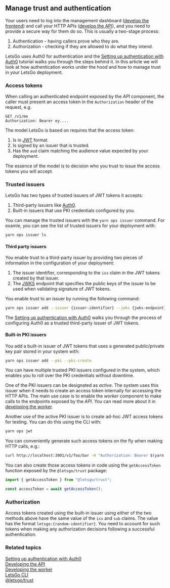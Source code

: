 ## Manage trust and authentication

Your users need to log into the management dashboard ([develop the frontend](./develop-the-frontend.md)) and call your HTTP APIs ([develop the API](./develop-the-api.md)), and you need to provide a secure way for them do so. This is usually a two-stage process:

1. Authentication - having callers prove who they are.
1. Authorization - checking if they are allowed to do what they intend.

LetsGo uses Auth0 for authentication and the [Setting up authentication with Auth0](../tutorials/setting-up-authentication-with-auth0.md) tutorial walks you through the steps behind it. In this article we will look at how authentication works under the hood and how to manage trust in your LetsGo deployment.

### Access tokens

When calling an authenticated endpoint exposed by the _API_ component, the caller must present an access token in the `Authorization` header of the request, e.g.

```text
GET /v1/me
Authorization: Bearer ey....
```

The model LetsGo is based on requires that the access token:

1. Is in [JWT](https://datatracker.ietf.org/doc/html/rfc7519) format.
1. Is signed by an issuer that is trusted.
1. Has the `aud` claim matching the audience value expected by your deployment.

The essence of the model is to decision who you trust to issue the access tokens you will accept.

### Trusted issuers

LetsGo has two types of trusted issuers of JWT tokens it accepts:

1. Third-party issuers like [Auth0](https://auth0.com).
1. Built-in issuers that use PKI credentials configured by you.

You can manage the trusted issuers with the `yarn ops issuer` command. For examle, you can see the list of trusted issuers for your deployment with:

```bash
yarn ops issuer ls
```

#### Third party issuers

You enable trust to a third-party issuer by providing two pieces of information in the configuration of your deployment:

1. The issuer identifier, corresponding to the `iss` claim in the JWT tokens created by that issuer.
1. The [JWKS](https://datatracker.ietf.org/doc/html/rfc7517) endpoint that specifies the public keys of the issuer to be used when validating signature of JWT tokens.

You enable trust to an issuer by running the following command:

```bash
yarn ops issuer add --issuer {issuer-identifier} --jwks {jwks-endpoint}
```

The [Setting up authentication with Auth0](../tutorials/setting-up-authentication-with-auth0.md) walks you through the process of configuring Auth0 as a trusted third-party issuer of JWT tokens.

#### Built-in PKI issuers

You add a built-in issuer of JWT tokens that uses a generated public/private key pair stored in your system with:

```bash
yarn ops issuer add --pki --pki-create
```

You can have multiple trusted PKI issuers configured in the system, which enables you to roll over the PKI credentials without downtime.

One of the PKI issuers can be designated as _active_. The system uses this issuer when it needs to create an access token internally for accessing the HTTP APIs. The main use case is to enable the _worker_ component to make calls to the endpoints exposed by the _API_. You can read more about it in [developing the worker](./develop-the-worker.md).

Another use of the active PKI issuer is to create ad-hoc JWT access tokens for testing. You can do this using the CLI with:

```bash
yarn ops jwt
```

You can conveniently generate such access tokens on the fly when making HTTP calls, e.g.:

```bash
curl http://localhost:3001/v1/foo/bar -H "Authorization: Bearer $(yarn -s ops jwt)"
```

You can also create those access tokens in code using the `getAccessToken` function exposed by the `@letsgo/trust` package:

```typescript
import { getAccessToken } from "@letsgo/trust";

const accessToken = await getAccessToken();
```

### Authorization

Access tokens created using the built-in issuer using either of the two methods above have the same value of the `iss` and `sub` claims. The value has the format `letsgo:{random-identifier}`. You need to account for such tokens when making any authorization decisions following a successful authentication.

### Related topics

[Setting up authentication with Auth0](../tutorials/setting-up-authentication-with-auth0.md)  
[Developing the API](./develop-the-api.md)  
[Developing the worker](./develop-the-worker.md)  
[LetsGo CLI](../reference/letsgo-cli.md)  
[@letsgo/trust](../reference/letsgo-trust.md)
